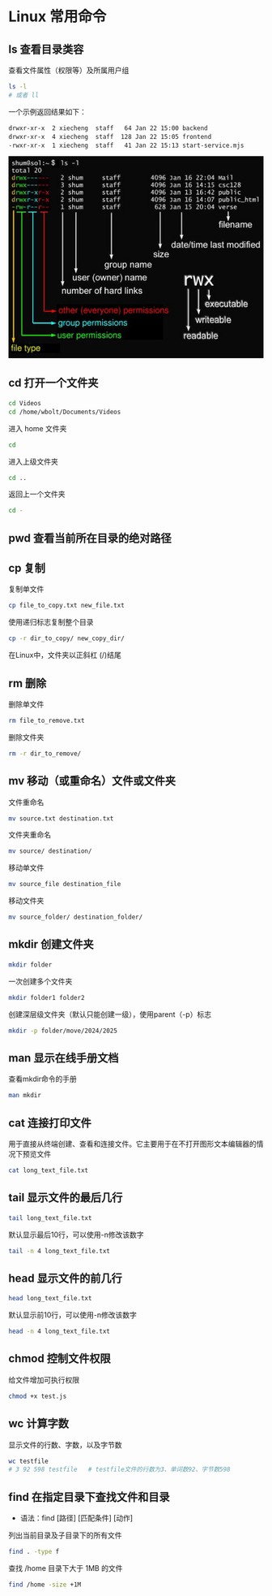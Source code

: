 # Linux 常用命令

## ls 查看目录类容

查看文件属性（权限等）及所属用户组
```bash
ls -l
# 或者 ll
```
一个示例返回结果如下：
```bash
drwxr-xr-x  2 xiecheng  staff   64 Jan 22 15:00 backend
drwxr-xr-x  4 xiecheng  staff  128 Jan 22 15:05 frontend
-rwxr-xr-x  1 xiecheng  staff   41 Jan 22 15:13 start-service.mjs
```
![Alt text](img/ls.jpeg)

## cd 打开一个文件夹

```bash
cd Videos
cd /home/wbolt/Documents/Videos
```

进入 home 文件夹
```bash
cd
```

进入上级文件夹
```bash
cd ..
```

返回上一个文件夹
```bash
cd -
```

## pwd 查看当前所在目录的绝对路径

## cp 复制

复制单文件
```bash
cp file_to_copy.txt new_file.txt
```

使用递归标志复制整个目录
```bash
cp -r dir_to_copy/ new_copy_dir/
```
在Linux中，文件夹以正斜杠 (/)结尾

## rm 删除

删除单文件
```bash
rm file_to_remove.txt
```

删除文件夹
```bash
rm -r dir_to_remove/
```

## mv 移动（或重命名）文件或文件夹

文件重命名
```bash
mv source.txt destination.txt
```

文件夹重命名
```bash
mv source/ destination/
```

移动单文件
```bash
mv source_file destination_file
```

移动文件夹
```bash
mv source_folder/ destination_folder/
```

## mkdir 创建文件夹

```bash
mkdir folder
```

一次创建多个文件夹
```bash
mkdir folder1 folder2
```

创建深层级文件夹（默认只能创建一级），使用parent（-p）标志
```bash
mkdir -p folder/move/2024/2025
```

## man 显示在线手册文档

查看mkdir命令的手册
```bash
man mkdir
```

## cat 连接打印文件
用于直接从终端创建、查看和连接文件。它主要用于在不打开图形文本编辑器的情况下预览文件

```bash
cat long_text_file.txt
```

## tail 显示文件的最后几行

```bash
tail long_text_file.txt
```

默认显示最后10行，可以使用-n修改该数字
```bash
tail -n 4 long_text_file.txt
```

## head 显示文件的前几行

```bash
head long_text_file.txt
```

默认显示前10行，可以使用-n修改该数字
```bash
head -n 4 long_text_file.txt
```

## chmod 控制文件权限

给文件增加可执行权限
```bash
chmod +x test.js
```

## wc 计算字数
显示文件的行数、字数，以及字节数
```bash
wc testfile
# 3 92 598 testfile   # testfile文件的行数为3、单词数92、字节数598
```

## find 在指定目录下查找文件和目录

- 语法：find [路径] [匹配条件] [动作]

列出当前目录及子目录下的所有文件
```bash
find . -type f
```

查找 /home 目录下大于 1MB 的文件
```bash
find /home -size +1M
```
